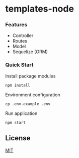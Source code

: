 # templates-node

### Features
- Controller
- Routes
- Model
- Sequelize (ORM)

### Quick Start

Install package modules
        
    npm install

Environment configuration
        
    cp .env.example .env

Run application
    
    npm start

## License

[MIT](LICENSE)